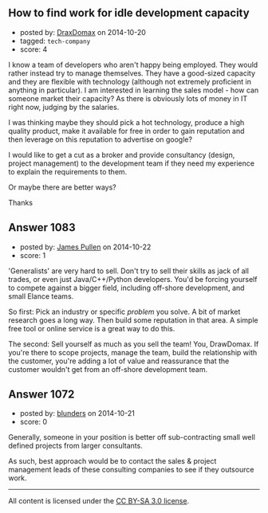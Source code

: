 ## How to find work for idle development capacity

- posted by: [DraxDomax](https://stackexchange.com/users/4443960/draxdomax) on 2014-10-20
- tagged: `tech-company`
- score: 4

<p>I know a team of developers who aren't happy being employed. They would rather instead try to manage themselves. They have a good-sized capacity and they are flexible with technology (although not extremely proficient in anything in particular). I am interested in learning the sales model - how can someone market their capacity? As there is obviously lots of money in IT right now, judging by the salaries.</p>

<p>I was thinking maybe they should pick a hot technology, produce a high quality product, make it available for free in order to gain reputation and then leverage on this reputation to advertise on google?</p>

<p>I would like to get a cut as a broker and provide consultancy (design, project management) to the development team if they need my experience to explain the requirements to them. </p>

<p>Or maybe there are better ways?</p>

<p>Thanks</p>



## Answer 1083

- posted by: [James Pullen](https://stackexchange.com/users/5213812/james-pullen) on 2014-10-22
- score: 1

<p>'Generalists' are very hard to sell. Don't try to sell their skills as jack of all trades, or even just Java/C++/Python developers. You'd be forcing yourself to compete against a bigger field, including off-shore development, and small Elance teams.</p>

<p>So first: Pick an industry or specific <em>problem</em> you solve. A bit of market research goes a long way. Then build some reputation in that area. A simple free tool or online service is a great way to do this.</p>

<p>The second: Sell yourself as much as you sell the team! You, DrawDomax. If you're there to scope projects, manage the team, build the relationship with the customer, you're adding a lot of value and reassurance that the customer wouldn't get from an off-shore development team.</p>



## Answer 1072

- posted by: [blunders](https://stackexchange.com/users/216182/blunders) on 2014-10-21
- score: 0

<p>Generally, someone in your position is better off sub-contracting small well defined projects from larger consultants. </p>

<p>As such, best approach would be to contact the sales &amp; project management leads of these consulting companies to see if they outsource work.</p>




---

All content is licensed under the [CC BY-SA 3.0 license](https://creativecommons.org/licenses/by-sa/3.0/).
